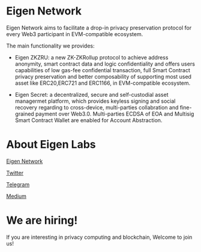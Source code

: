# Eigen Network

Eigen Network aims to facilitate a drop-in privacy preservation protocol for every Web3 participant in EVM-compatible ecosystem.

The main functionality we provides:

* Eigen ZKZRU: a new ZK-ZKRollup protocol to achieve address anonymity, smart contract data and logic confidentiality and offers users capabilities of low gas-fee confidential transaction, full Smart Contract privacy preservation and better composability of supporting most used asset like ERC20,ERC721 and ERC1166, in EVM-compatible ecosystem.

* Eigen Secret: a decentralized, secure and self-custodial asset managermet platform, which provides keyless signing and social recovery regarding to cross-device, multi-parties collabration and fine-grained payment over Web3.0. Multi-parties ECDSA of EOA and Multisig Smart Contract Wallet are enabled for Account Abstraction.


# About Eigen Labs

[Eigen Network](https://www.eigen.cash/)

[Twitter](https://twitter.com/Eigen_Network)

[Telegram](https://t.me/Eigen_Network)

[Medium](https://medium.com/@iEigen)

# We are hiring!

If you are interesting in privacy computing and blockchain, Welcome to join us!
